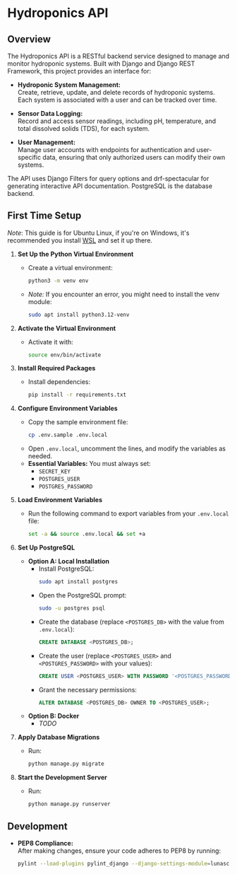 # Hydroponics API

## Overview

The Hydroponics API is a RESTful backend service designed to manage and monitor hydroponic systems. Built with Django and Django REST Framework, this project provides an interface for:

- **Hydroponic System Management:**  
  Create, retrieve, update, and delete records of hydroponic systems. Each system is associated with a user and can be tracked over time.

- **Sensor Data Logging:**  
  Record and access sensor readings, including pH, temperature, and total dissolved solids (TDS), for each system.

- **User Management:**  
  Manage user accounts with endpoints for authentication and user-specific data, ensuring that only authorized users can modify their own systems.

The API uses Django Filters for query options and drf-spectacular for generating interactive API documentation. PostgreSQL is the database backend.

## First Time Setup
*Note*: This guide is for Ubuntu Linux, if you're on Windows, it's recommended you install [WSL](https://learn.microsoft.com/en-us/windows/wsl/install) and set it up there.

1. **Set Up the Python Virtual Environment**
   - Create a virtual environment:
     ```bash
     python3 -m venv env
     ```
   - *Note:* If you encounter an error, you might need to install the venv module:
     ```bash
     sudo apt install python3.12-venv
     ```

2. **Activate the Virtual Environment**
   - Activate it with:
     ```bash
     source env/bin/activate
     ```

3. **Install Required Packages**
   - Install dependencies:
     ```bash
     pip install -r requirements.txt
     ```

4. **Configure Environment Variables**
   - Copy the sample environment file:
     ```bash
     cp .env.sample .env.local
     ```
   - Open `.env.local`, uncomment the lines, and modify the variables as needed.
   - **Essential Variables:** You must always set:
     - `SECRET_KEY`
     - `POSTGRES_USER`
     - `POSTGRES_PASSWORD`

5. **Load Environment Variables**
   - Run the following command to export variables from your `.env.local` file:
     ```bash
     set -a && source .env.local && set +a
     ```

6. **Set Up PostgreSQL**
   - **Option A: Local Installation**
     - Install PostgreSQL:
       ```bash
       sudo apt install postgres
       ```
     - Open the PostgreSQL prompt:
       ```bash
       sudo -u postgres psql
       ```
     - Create the database (replace `<POSTGRES_DB>` with the value from `.env.local`):
       ```sql
       CREATE DATABASE <POSTGRES_DB>;
       ```
     - Create the user (replace `<POSTGRES_USER>` and `<POSTGRES_PASSWORD>` with your values):
       ```sql
       CREATE USER <POSTGRES_USER> WITH PASSWORD '<POSTGRES_PASSWORD>';
       ```
     - Grant the necessary permissions:
       ```sql
       ALTER DATABASE <POSTGRES_DB> OWNER TO <POSTGRES_USER>;
       ```
   - **Option B: Docker**
     - *TODO*

7. **Apply Database Migrations**
   - Run:
     ```bash
     python manage.py migrate
     ```

8. **Start the Development Server**
   - Run:
     ```bash
     python manage.py runserver
     ```

## Development

- **PEP8 Compliance:**  
  After making changes, ensure your code adheres to PEP8 by running:
  ```bash
  pylint --load-plugins pylint_django --django-settings-module=lunasci.settings lunasci/settings.py
  ```